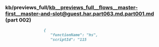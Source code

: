 ### kb/previews_full/kb__previews_full__flows__master-first__master-and-slot@guest.har.part063.md.part001.md (part 002)

```md
                 {
                    "functionName": "hs",
                    "scriptId": "115
```

```
